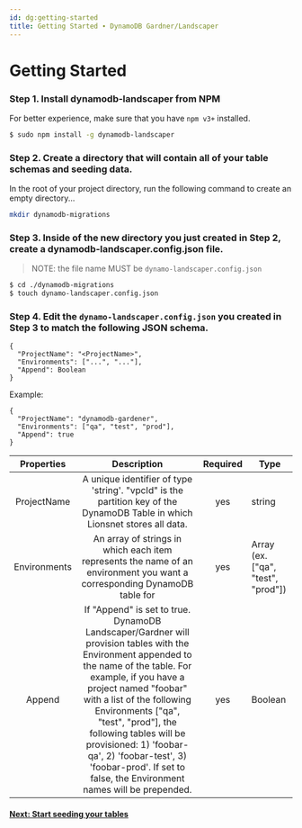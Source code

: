 ```yaml
---
id: dg:getting-started
title: Getting Started ∙ DynamoDB Gardner/Landscaper
---
```


# Getting Started

### Step 1. Install dynamodb-landscaper from NPM
For better experience, make sure that you have `npm v3+` installed.

```sh
$ sudo npm install -g dynamodb-landscaper
```

### Step 2. Create a directory that will contain all of your table schemas and seeding data.

In the root of your project directory, run the following command to create an empty directory...

```sh
mkdir dynamodb-migrations
```

### Step 3. Inside of the new directory you just created in Step 2, create a dynamodb-landscaper.config.json file.

> NOTE: the file name MUST be `dynamo-landscaper.config.json`

```sh
$ cd ./dynamodb-migrations
$ touch dynamo-landscaper.config.json
```

### Step 4. Edit the `dynamo-landscaper.config.json` you created in Step 3 to match the following JSON schema.

```
{
  "ProjectName": "<ProjectName>",
  "Environments": ["...", "..."],
  "Append": Boolean
}
```

Example:
```
{
  "ProjectName": "dynamodb-gardener",
  "Environments": ["qa", "test", "prod"],
  "Append": true
}
```

|  Properties  |                                                                                                                                                                       Description                                                                                                                                                                       | Required | Type                                      |
|:------------:|:-------------------------------------------------------------------------------------------------------------------------------------------------------------------------------------------------------------------------------------------------------------------------------------------------------------------------------------------------------:|:--------:|-------------------------------------------|
|  ProjectName |                                                                                                               A unique identifier of type 'string'. "vpcId" is the partition key of the DynamoDB Table in which Lionsnet stores all data.                                                                                                               |    yes   | string                                    |
| Environments | An array of strings in which each item represents the name of an environment you want a corresponding DynamoDB table for                                                                                                                                                                                                                                | yes      | Array<string> (ex. ["qa", "test", "prod"]) |
| Append       | If "Append" is set to true. DynamoDB Landscaper/Gardner will provision tables with the Environment appended to the name of the table. For example, if you have a project named "foobar" with a list of the following Environments ["qa", "test", "prod"], the following tables will be provisioned: 1) 'foobar-qa', 2) 'foobar-test', 3) 'foobar-prod'. If set to false, the Environment names will be prepended. | yes      | Boolean                                   |



#### [Next: Start seeding your tables](provision-seed-tables.md)
